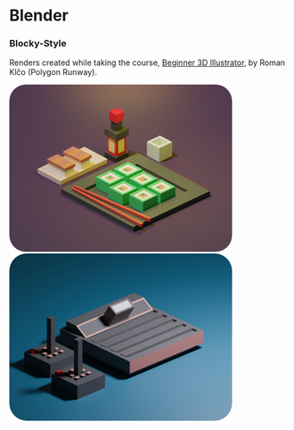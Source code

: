 # Blender

### Blocky-Style
Renders created while taking the course, [Beginner 3D Illustrator](https://polygonrunway.com/p/become-a-3d-illustrator), by Roman Klčo (Polygon Runway).

[![Sushi](projects/blender/sushi-blocky/sushi-blocky-frame-small.png "Sushi in blocky style")](projects/blender/sushi-blocky/sushi-blocky-frame-large.png)
[![Atari 2600](projects/blender/home-consoles-blocky/atari2600-blocky-frame-small.png "Atari 2600 blocky style")](projects/blender/home-consoles-blocky/atari2600-blocky-frame-large.png)